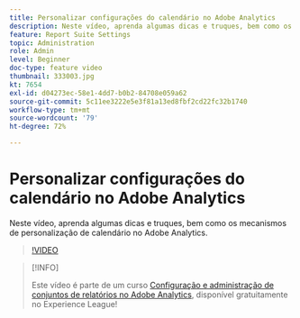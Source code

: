 ```yaml
---
title: Personalizar configurações do calendário no Adobe Analytics
description: Neste vídeo, aprenda algumas dicas e truques, bem como os mecanismos de personalização de calendário no Adobe Analytics.
feature: Report Suite Settings
topic: Administration
role: Admin
level: Beginner
doc-type: feature video
thumbnail: 333003.jpg
kt: 7654
exl-id: d04273ec-58e1-4dd7-b0b2-84708e059a62
source-git-commit: 5c11ee3222e5e3f81a13ed8fbf2cd22fc32b1740
workflow-type: tm+mt
source-wordcount: '79'
ht-degree: 72%

---
```


# Personalizar configurações do calendário no Adobe Analytics

Neste vídeo, aprenda algumas dicas e truques, bem como os mecanismos de personalização de calendário no Adobe Analytics.

>[!VIDEO](https://video.tv.adobe.com/v/333003/?quality=12&learn=on)

>[!INFO]
>
> Este vídeo é parte de um curso [Configuração e administração de conjuntos de relatórios no Adobe Analytics](https://experienceleague.adobe.com/?recommended=Analytics-A-1-2021.1.administration&amp;lang=pt-BR), disponível gratuitamente no Experience League!